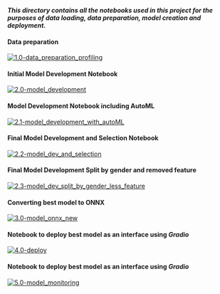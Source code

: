 ***This directory contains all the notebooks used in this project for the purposes of data loading, data preparation, model creation and deployment.***

#### Data preparation

[![1.0-data_preparation_profiling](https://colab.research.google.com/assets/colab-badge.svg)](https://colab.research.google.com/github/rk2896/MLOps_project/blob/main/notebooks/1.0-data_preparation_profiling.ipynb)

#### Initial Model Development Notebook
[![2.0-model_development](https://colab.research.google.com/assets/colab-badge.svg)](https://colab.research.google.com/github/rk2896/MLOps_project/blob/main/notebooks/2.0-model_development.ipynb)

#### Model Development Notebook including AutoML
[![2.1-model_development_with_autoML](https://colab.research.google.com/assets/colab-badge.svg)](https://colab.research.google.com/github/rk2896/MLOps_project/blob/main/notebooks/2.1-model_development_with_autoML.ipynb)

#### Final Model Development and Selection Notebook
[![2.2-model_dev_and_selection](https://colab.research.google.com/assets/colab-badge.svg)](https://colab.research.google.com/github/rk2896/MLOps_project/blob/main/notebooks/2.2-model_dev_and_selection.ipynb)

#### Final Model Development Split by gender and removed feature
[![2.3-model_dev_split_by_gender_less_feature](https://colab.research.google.com/assets/colab-badge.svg)](https://colab.research.google.com/github/rk2896/MLOps_project/blob/main/notebooks/2.3-model_dev_split_by_gender_less_feature.ipynb)

#### Converting best model to ONNX
[![3.0-model_onnx_new](https://colab.research.google.com/assets/colab-badge.svg)](https://colab.research.google.com/github/rk2896/MLOps_project/blob/main/notebooks/3.0-model_onnx_new.ipynb)

#### Notebook to deploy best model as an interface using *Gradio*
[![4.0-deploy](https://colab.research.google.com/assets/colab-badge.svg)](https://colab.research.google.com/github/rk2896/MLOps_project/blob/main/notebooks/4.0-deploy.ipynb)

#### Notebook to deploy best model as an interface using *Gradio*
[![5.0-model_monitoring](https://colab.research.google.com/assets/colab-badge.svg)](https://colab.research.google.com/github/rk2896/MLOps_project/blob/main/notebooks/5.0-model_monitoring.ipynb)